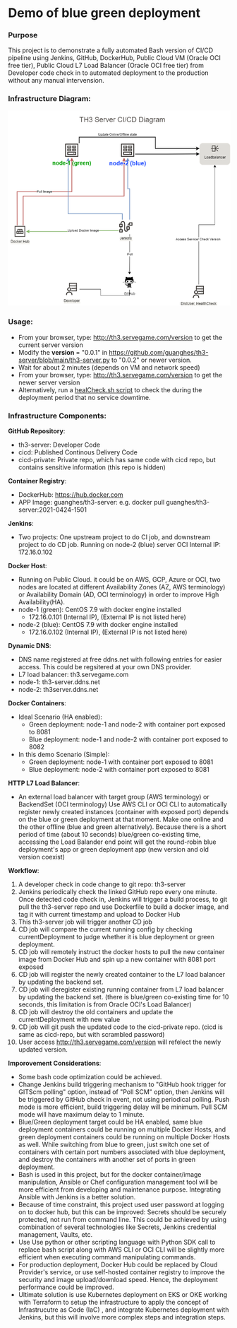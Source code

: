 # Demo of blue green deployment
### Purpose
This project is to demonstrate a fully automated Bash version of CI/CD pipeline using Jenkins, GitHub, DockerHub, Public Cloud VM (Oracle OCI free tier), Public Cloud L7 Load Balancer (Oracle OCI free tier) from Developer code check in to automated deployment to the production without any manual intervension.

### Infrastructure Diagram:
![CICD Diagram](/CICD-Diagram.png)

### Usage:
* From your browser, type: http://th3.servegame.com/version to get the current server version
* Modify the __version__ = "0.0.1" in https://github.com/guanghes/th3-server/blob/main/th3-server.py to "0.0.2" or newer version.
* Wait for about 2 minutes (depends on VM and network speed)
* From your browser, type: http://th3.servegame.com/version to get the newer server version
* Alternatively, run a [healCheck.sh script](https://github.com/guanghes/cicd/blob/main/healthCheck.sh) to check the during the deployment period that no service downtime.

### Infrastructure Components:
**GitHub Repository**:
* th3-server: Developer Code
* cicd: Published Continous Delivery Code
* cicd-private: Private repo, which has same code with cicd repo, but contains sensitive information (this repo is hidden)

**Container Registry**:
* DockerHub: https://hub.docker.com
* APP Image: guanghes/th3-server:<tag>  e.g. docker pull guanghes/th3-server:2021-0424-1501

**Jenkins**:
* Two projects: One upstream project to do CI job, and downstream project to do CD job.
Running on node-2 (blue) server
OCI Internal IP: 172.16.0.102

**Docker Host**:
* Running on Public Cloud. it could be on AWS, GCP, Azure or OCI, two nodes are located at different Availability Zones (AZ, AWS terminology) or Availability Domain (AD, OCI terminology) in order to improve High Availability(HA).
* node-1 (green): CentOS 7.9 with docker engine installed
  * 172.16.0.101 (Internal IP), (External IP is not listed here)
* node-2 (blue): CentOS 7.9 with docker engine installed
  * 172.16.0.102 (Internal IP), (External IP is not listed here)

**Dynamic DNS**:
* DNS name registered at free ddns.net with following entries for easier access. This could be regsitered at your own DNS provider.
* L7 load balancer: th3.servegame.com
* node-1: th3-server.ddns.net
* node-2: th3server.ddns.net

**Docker Containers**:
* Ideal Scenario (HA enabled):
  * Green deployment: node-1 and node-2 with container port exposed to 8081
  * Blue deployment: node-1 and node-2 with container port exposed to 8082
* In this demo Scenario (Simple):
  * Green deployment: node-1 with container port exposed to 8081
  * Blue deployment: node-2 with container port exposed to 8081

**HTTP L7 Load Balancer**:
* An external load balancer with target group (AWS terminology) or BackendSet (OCI terminology)
Use AWS CLI or OCI CLI to automatically register newly created instances (container with exposed port) depends on the blue or green deployment at that moment.
Make one online and the other offline (blue and green alternatively).
Because there is a short period of time (about 10 seconds) blue/green co-existing time, accessing the Load Balander end point will get the round-robin blue deployment's app or green deployment app (new version and old version coexist)

**Workflow**:
1. A developer check in code change to git repo: th3-server
2. Jenkins periodically check the linked GitHub repo every one minute. Once detected code check in, Jenkins will trigger a build process, to git pull the th3-server repo and use Dockerfile to build a docker image, and tag it with current timestamp and upload to Docker Hub
3. This th3-server job will trigger another CD job
4. CD job will compare the current running config by checking currentDeployment to judge whether it is blue deployment or green deployment.
5. CD job will remotely instruct the docker hosts to pull the new container image from Docker Hub and spin up a new container with 8081 port exposed
6. CD job will register the newly created container to the L7 load balancer by updating the backend set.
7. CD job will deregister existing running container from L7 load balancer by updating the backend set. (there is blue/green co-existing time for 10 seconds, this limitation is from Oracle OCI's Load Balancer)
8. CD job will destroy the old containers and update the currentDeployment with new value
9. CD job will git push the updated code to the cicd-private repo. (cicd is same as cicd-repo, but with scrambled password)
10. User access http://th3.servegame.com/version will refelect the newly updated version.

**Imporovement Considerations**:
* Some bash code optimization could be achieved.
* Change Jenkins build triggering mechanism to "GitHub hook trigger for GITScm polling" option, instead of "Poll SCM" option, then Jenkins will be triggered by GitHub check in event, not using periodical polling. Push mode is more efficient, build triggering delay will be minimum. Pull SCM mode will have maximum delay to 1 minute.
* Blue/Green deployment target could be HA enabled, same blue deployment containers could be running on multiple Docker Hosts, and green deployment containers could be running on multiple Docker Hosts as well. While switching from blue to green, just switch one set of containers with certain port numbers associated with blue deployment, and destroy the containers with another set of ports in green deployment.
* Bash is used in this project, but for the docker container/image manipulation, Ansible or Chef configuration management tool will be more efficient from developing and maintenance purpose. Integrating Ansible with Jenkins is a better solution.
* Because of time constraint, this project used user password at logging on to docker hub, but this can be improved: Secrets should be securely protected, not run from command line. This could be achieved by using combination of several technologies like Secrets, Jenkins credential management, Vaults, etc. 
* Use Use python or other scripting language with Python SDK call to replace bash script along with AWS CLI or OCI CLI will be slightly more efficient when executing command manipulating commands.
* For production deployment, Docker Hub could be replaced by Cloud Provider's service, or use self-hosted container registry to improve the security and image upload/download speed. Hence, the deployment performance could be improved.
* Ultimate solution is use Kubernetes deployment on EKS or OKE working with Terraform to setup the infrastructure to apply the concept of Infrastrucutre as Code (IaC) , and integrate Kubernetes deployment with Jenkins, but this will involve more complex steps and integration steps.
